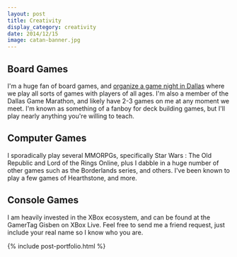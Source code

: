 ```yaml
---
layout: post
title: Creativity
display_category: creativity
date: 2014/12/15
image: catan-banner.jpg
---
```


## Board Games

I'm a huge fan of board games, and [organize a game night in Dallas](http://DallasGameNight.TimRayburn.net) where we play all sorts of games with players of all ages.  I'm also a member of the Dallas Game Marathon, and likely have 2-3 games on me at any moment we meet.  I'm known as something of a fanboy for deck building games, but I'll play nearly anything you're willing to teach.

## Computer Games

I sporadically play several MMORPGs, specifically Star Wars : The Old Republic and Lord of the Rings Online, plus I dabble in a huge number of other games such as the Borderlands series, and others.  I've been known to play a few games of Hearthstone, and more.

## Console Games

I am heavily invested in the XBox ecosystem, and can be found at the GamerTag Gisben on XBox Live.  Feel free to send me a friend request, just include your real name so I know who you are.

{% include post-portfolio.html %}
